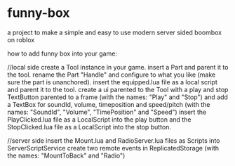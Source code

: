 # funny-box
a project to make a simple and easy to use modern server sided boombox on roblox

how to add funny box into your game:

//local side
create a Tool instance in your game.
insert a Part and parent it to the tool.
rename the Part "Handle" and configure to what you like (make sure the part is unanchored).
insert the equipped.lua file as a local script and parent it to the tool.
create a ui parented to the Tool with a play and stop TextButton parented to a frame (with the names: "Play" and "Stop") and add a TextBox for soundId, volume, timeposition and speed/pitch (with the names: "SoundId", "Volume", "TimePosition" and "Speed")
insert the PlayClicked.lua file as a LocalScript into the play button and the StopClicked.lua file as a LocalScript into the stop button.

//server side
insert the Mount.lua and RadioServer.lua files as Scripts into ServerScriptService
create two remote events in ReplicatedStorage (with the names: "MountToBack" and "Radio")

